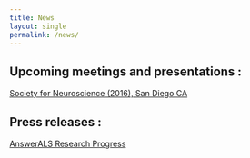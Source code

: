 ```yaml
---
title: News
layout: single
permalink: /news/
---
```


## Upcoming meetings and presentations :

[Society for Neuroscience (2016), San Diego CA](https://www.sfn.org/annual-meeting/neuroscience-2016)

## Press releases : 

[AnswerALS Research Progress](http://answerals.org/progress-media)
